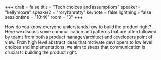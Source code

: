 +++
draft = false
title = "Tech choices and assumptions"
speaker = "kellymoore"
speaker2 = "roryhanratty"
keynote = false
lightning = false
sessiontime = "10:40"
room = "3"
+++

How do you know everyone understands how to build the product right? Here we discuss some communication anti patterns that are often followed by teams from both a product manager/architect and developers point of view. From high level abstract ideas that motivate developers to low level choices and implementations, we aim to stress that communication is crucial to building the product right.